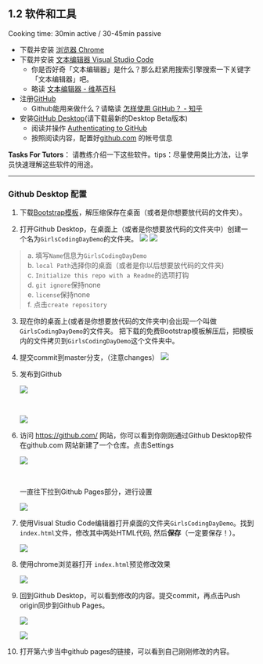 ## 1.2 软件和工具

Cooking time: 30min active / 30-45min passive

- 下载并安装 [浏览器 Chrome](http://cn.bing.com/search?q=chrome)
- 下载并安装 [文本编辑器 Visual Studio Code](https://code.visualstudio.com/)
  - 你是否好奇「文本编辑器」是什么？那么赶紧用搜索引擎搜索一下关键字「文本编辑器」吧。
  - 略读 [文本编辑器 - 维基百科](https://zh.wikipedia.org/wiki/%E6%96%87%E6%9C%AC%E7%BC%96%E8%BE%91%E5%99%A8)
- 注册[GitHub](https://github.com/)
  - Github能用来做什么？请略读 [怎样使用 GitHub？ - 知乎](https://www.zhihu.com/question/20070065)
- 安装[GitHub Desktop](https://desktop.github.com/)(请下载最新的Desktop Beta版本)
  - 阅读并操作 [Authenticating to GitHub](https://help.github.com/desktop/guides/getting-started-with-github-desktop/authenticating-to-github/)
  - 按照阅读内容，配置好[github.com](http://github.com) 的帐号信息

**Tasks For Tutors**：
请教练介绍一下这些软件。tips：尽量使用类比方法，让学员快速理解这些软件的用途。

------

### Github Desktop 配置

1.  下载[Bootstrap模板](http://ocuwjo7n4.bkt.clouddn.com/startbootstrap-clean-blog-gh-pages.zip)，解压缩保存在桌面（或者是你想要放代码的文件夹）。

2. 打开Github Desktop，在桌面上（或者是你想要放代码的文件夹中）创建一个名为`GirlsCodingDayDemo`的文件夹。
   ![](http://ocuwjo7n4.bkt.clouddn.com/blog/2017-07-20-githubDesktopCreateNewRepo.png)
   ![](http://ocuwjo7n4.bkt.clouddn.com/blog/2017-07-20-gitDesktopNewRepoInfo.png)

  > a. 填写`Name`信息为`GirlsCodingDayDemo`  
  > b. `local Path`选择你的桌面（或者是你以后想要放代码的文件夹)  
    c. `Initialize this repo with a Readme`的选项打钩  
    d. `git ignore`保持none  
    e. `license`保持none  
    f. 点击`create repository`  
3. 现在你的桌面上(或者是你想要放代码的文件夹中)会出现一个叫做`GirlsCodingDayDemo`的文件夹。
   把下载的免费Bootstrap模板解压后，把模板内的文件拷贝到`GirlsCodingDayDemo`这个文件夹中。
4. 提交commit到master分支，（注意changes）
   ![](http://ocuwjo7n4.bkt.clouddn.com/blog/2017-05-26-064013.jpg)
5. 发布到Github

   ![](http://ocuwjo7n4.bkt.clouddn.com/blog/2017-05-26-063511.jpg)

   ​

   ![](http://ocuwjo7n4.bkt.clouddn.com/blog/2017-05-26-064818.jpg)

6. 访问 https://github.com/ 网站，你可以看到你刚刚通过Github Desktop软件在github.com 网站新建了一个仓库。点击Settings

   ![](http://ocuwjo7n4.bkt.clouddn.com/blog/2017-05-26-064950.jpg)

   ​

   一直往下拉到Github Pages部分，进行设置

   ![](http://ocuwjo7n4.bkt.clouddn.com/blog/2017-05-26-065152.jpg)

7. 使用Visual Studio Code编辑器打开桌面的文件夹`GirlsCodingDayDemo`。找到`index.html`文件，修改其中两处HTML代码, 然后**保存**（一定要保存！）。

   ![](http://ocuwjo7n4.bkt.clouddn.com/blog/2017-05-26-065430.jpg)

8. 使用chrome浏览器打开 `index.html`预览修改效果

   ![](http://ocuwjo7n4.bkt.clouddn.com/blog/2017-05-26-071652.jpg)

9. 回到Github Desktop，可以看到修改的内容。提交commit，再点击Push origin同步到Github Pages。

   ![](http://ocuwjo7n4.bkt.clouddn.com/blog/2017-05-26-070446.jpg)

   ![](http://ocuwjo7n4.bkt.clouddn.com/blog/2017-05-26-070754.jpg)

10. 打开第六步当中github pages的链接，可以看到自己刚刚修改的内容。
